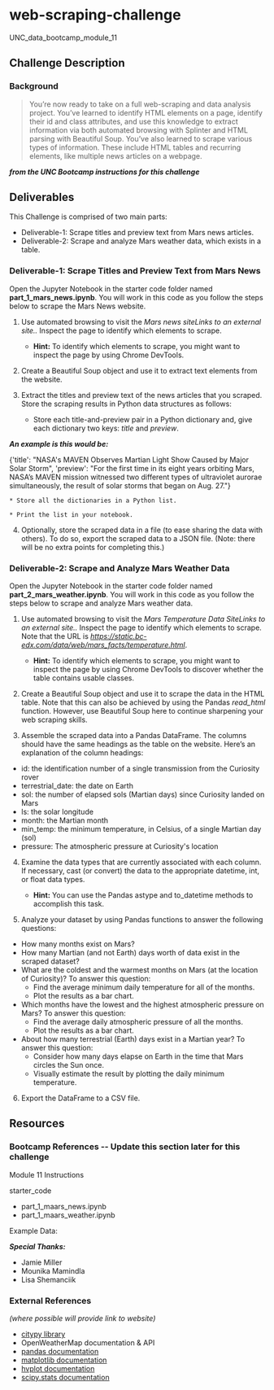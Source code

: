 # web-scraping-challenge
UNC_data_bootcamp_module_11

## Challenge Description
### Background
> You’re now ready to take on a full web-scraping and data analysis project. You’ve learned to identify HTML elements on a page, identify their id and class attributes, and use this knowledge to extract information via both automated browsing with Splinter and HTML parsing with Beautiful Soup. You’ve also learned to scrape various types of information. These include HTML tables and recurring elements, like multiple news articles on a webpage.

***from the UNC Bootcamp instructions for this challenge***

## Deliverables
This Challenge is comprised of two main parts:
* Deliverable-1: Scrape titles and preview text from Mars news articles.
* Deliverable-2: Scrape and analyze Mars weather data, which exists in a table.

### Deliverable-1: Scrape Titles and Preview Text from Mars News
Open the Jupyter Notebook in the starter code folder named __part_1_mars_news.ipynb__. You will work in this code as you follow the steps below to scrape the Mars News website.

1) Use automated browsing to visit the _Mars news siteLinks to an external site.._ Inspect the page to identify which elements to scrape.

    * __Hint:__ To identify which elements to scrape, you might want to inspect the page by using Chrome DevTools.

2) Create a Beautiful Soup object and use it to extract text elements from the website.

3) Extract the titles and preview text of the news articles that you scraped. Store the scraping results in Python data structures as follows:

    * Store each title-and-preview pair in a Python dictionary and, give each dictionary two keys: _title_ and _preview_.

***An example is this would be:***

{'title': "NASA's MAVEN Observes Martian Light Show Caused by Major Solar Storm", 
 'preview': "For the first time in its eight years orbiting Mars, NASA’s MAVEN mission witnessed two different types of ultraviolet aurorae simultaneously, the result of solar storms that began on Aug. 27."}

    * Store all the dictionaries in a Python list.

    * Print the list in your notebook.

4) Optionally, store the scraped data in a file (to ease sharing the data with others). To do so, export the scraped data to a JSON file. (Note: there will be no extra points for completing this.)


### Deliverable-2: Scrape and Analyze Mars Weather Data
Open the Jupyter Notebook in the starter code folder named __part_2_mars_weather.ipynb__. You will work in this code as you follow the steps below to scrape and analyze Mars weather data.

1) Use automated browsing to visit the _Mars Temperature Data SiteLinks to an external site.._ Inspect the page to identify which elements to scrape. Note that the URL is _https://static.bc-edx.com/data/web/mars_facts/temperature.html_.

    * __Hint:__ To identify which elements to scrape, you might want to inspect the page by using Chrome DevTools to discover whether the table contains usable classes.

2) Create a Beautiful Soup object and use it to scrape the data in the HTML table. Note that this can also be achieved by using the Pandas _read_html_ function. However, use Beautiful Soup here to continue sharpening your web scraping skills.

3) Assemble the scraped data into a Pandas DataFrame. The columns should have the same headings as the table on the website. Here’s an explanation of the column headings:
  * id: the identification number of a single transmission from the Curiosity rover
  * terrestrial_date: the date on Earth
  * sol: the number of elapsed sols (Martian days) since Curiosity landed on Mars
  * ls: the solar longitude
  * month: the Martian month
  * min_temp: the minimum temperature, in Celsius, of a single Martian day (sol)
  * pressure: The atmospheric pressure at Curiosity's location

4) Examine the data types that are currently associated with each column. If necessary, cast (or convert) the data to the appropriate datetime, int, or float data types.

    * __Hint:__ You can use the Pandas astype and to_datetime methods to accomplish this task.

5) Analyze your dataset by using Pandas functions to answer the following questions:
  * How many months exist on Mars?
  * How many Martian (and not Earth) days worth of data exist in the scraped dataset?
  * What are the coldest and the warmest months on Mars (at the location of Curiosity)? To answer this question:
    * Find the average minimum daily temperature for all of the months.
    * Plot the results as a bar chart.
  * Which months have the lowest and the highest atmospheric pressure on Mars? To answer this question:
    * Find the average daily atmospheric pressure of all the months.
    * Plot the results as a bar chart.
  * About how many terrestrial (Earth) days exist in a Martian year? To answer this question:
    * Consider how many days elapse on Earth in the time that Mars circles the Sun once.
    * Visually estimate the result by plotting the daily minimum temperature.

6) Export the DataFrame to a CSV file.



## Resources
### Bootcamp References -- Update this section later for this challenge
Module 11 Instructions

starter_code
* part_1_maars_news.ipynb
* part_1_maars_weather.ipynb

Example Data:


***Special Thanks:***
* Jamie Miller
* Mounika Mamindla
* Lisa Shemanciik

### External References
_(where possible will provide link to website)_
* [citypy library](https://github.com/wingchen/citipy)
* OpenWeatherMap documentation & API
* [pandas documentation](https://pandas.pydata.org/docs/reference/general_functions.html)
* [matplotlib documentation](https://matplotlib.org/stable/index.html)
* [hvplot documentation](https://hvplot.holoviz.org/reference/geopandas/points.html)
* [scipy.stats documentation](https://docs.scipy.org/doc/scipy/reference/stats.html)

